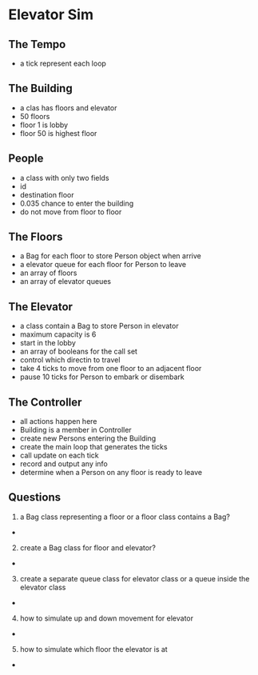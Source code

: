 # Elevator Sim
## The Tempo
- a tick represent each loop
## The Building
- a clas has floors and elevator
- 50 floors
- floor 1 is lobby
- floor 50 is highest floor
## People
- a class with only two fields
- id
- destination floor
- 0.035 chance to enter the building
- do not move from floor to floor
## The Floors
- a Bag for each floor to store Person object when arrive
- a elevator queue for each floor for Person to leave
- an array of floors
- an array of elevator queues
## The Elevator
- a class contain a Bag to store Person in elevator
- maximum capacity is 6
- start in the lobby
- an array of booleans for the call set
- control which directin to travel
- take 4 ticks to move from one floor to an adjacent floor
- pause 10 ticks for Person to embark or disembark
## The Controller
- all actions happen here
- Building is a member in Controller
- create new Persons entering the Building
- create the main loop that generates the ticks
- call update on each tick
- record and output any info
- determine when a Person on any floor is ready to leave
## Questions
1) a Bag class representing a floor or a floor class contains a Bag?
- 
2) create a Bag class for floor and elevator?
- 
3) create a separate queue class for elevator class or a queue inside the elevator class
- 
4) how to simulate up and down movement for elevator
- 
5) how to simulate which floor the elevator is at
- 
